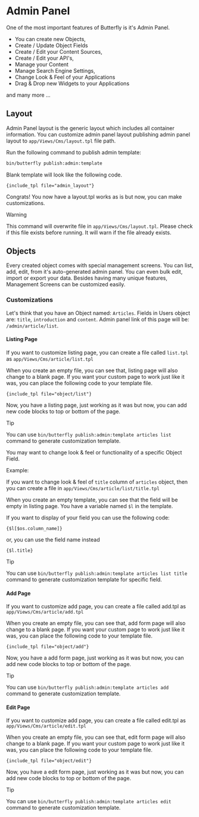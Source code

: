 # Admin Panel

One of the most important features of Butterfly is it's Admin Panel. 
- You can create new Objects,
- Create / Update Object Fields
- Create / Edit your Content Sources,
- Create / Edit your API's,
- Manage your Content
- Manage Search Engine Settings,
- Change Look & Feel of your Applications
- Drag & Drop new Widgets to your Applications

and many more ...    

## Layout

Admin Panel layout is the generic layout which includes all container information. You can customize admin panel layout 
publishing admin panel layout to `app/Views/Cms/layout.tpl` file path.

Run the following command to publish admin template:

```bash
bin/butterfly publish:admin:template
```

Blank template will look like the following code.

```smarty
{include_tpl file="admin_layout"}
```

Congrats! You now have a layout.tpl works as is but now, you can make customizations.

> [!WARNING]
> This command will overwrite file in `app/Views/Cms/layout.tpl`. Please check if this file exists before running. It will warn 
> if the file already exists. 

## Objects

Every created object comes with special management screens. You can list, add, edit, 
from it's auto-generated admin panel. You can even bulk edit, import or export your data. Besides having many unique features, 
Management Screens can be customized easily.

### Customizations

Let's think that you have an Object named: `Articles`. Fields in Users object are: `title`, `introduction` and `content`. Admin panel link
of this page will be: `/admin/article/list`.  

#### Listing Page

If you want to customize listing page, you can create a file called `list.tpl` as `app/Views/Cms/article/list.tpl`

When you create an empty file, you can see that, listing page will also change to a blank page. If you want your custom 
page to work just like it was, you can place the following code to your template file.

```smarty
{include_tpl file="object/list"}
``` 

Now, you have a listing page, just working as it was but now, you can add new code blocks to top or bottom of the page.

> [!TIP]
> You can use `bin/butterfly publish:admin:template articles list` command to generate customization template.

You may want to change look & feel or functionality of a specific Object Field.

Example:

If you want to change look & feel of `title` column of `articles` object, then you can create a file in `app/Views/Cms/article/list/title.tpl`

When you create an empty template, you can see that the field will be empty in listing page. You have a variable named `$l` in the template.

If you want to display of your field you can use the following code:

```smarty
{$l[$os.column_name]}
```

or, you can use the field name instead

```smarty
{$l.title}
```

> [!TIP]
> You can use `bin/butterfly publish:admin:template articles list title` command to generate customization template for specific field.

#### Add Page

If you want to customize add page, you can create a file called add.tpl as `app/Views/Cms/article/add.tpl`

When you create an empty file, you can see that, add form page will also change to a blank page. If you want your custom 
page to work just like it was, you can place the following code to your template file.

```smarty
{include_tpl file="object/add"}
``` 

Now, you have a add form page, just working as it was but now, you can add new code blocks to top or bottom of the page.

> [!TIP]
> You can use `bin/butterfly publish:admin:template articles add` command to generate customization template.

#### Edit Page

If you want to customize add page, you can create a file called edit.tpl as `app/Views/Cms/article/edit.tpl`

When you create an empty file, you can see that, edit form page will also change to a blank page. If you want your custom 
page to work just like it was, you can place the following code to your template file.

```smarty
{include_tpl file="object/edit"}
``` 

Now, you have a edit form page, just working as it was but now, you can add new code blocks to top or bottom of the page.

> [!TIP]
> You can use `bin/butterfly publish:admin:template articles edit` command to generate customization template.
   

 